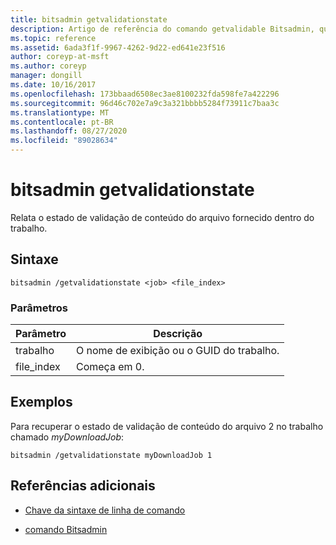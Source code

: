 ```yaml
---
title: bitsadmin getvalidationstate
description: Artigo de referência do comando getvalidable Bitsadmin, que relata o estado de validação de conteúdo do arquivo fornecido dentro do trabalho.
ms.topic: reference
ms.assetid: 6ada3f1f-9967-4262-9d22-ed641e23f516
author: coreyp-at-msft
ms.author: coreyp
manager: dongill
ms.date: 10/16/2017
ms.openlocfilehash: 173bbaad6508ec3ae8100232fda598fe7a422296
ms.sourcegitcommit: 96d46c702e7a9c3a321bbbb5284f73911c7baa3c
ms.translationtype: MT
ms.contentlocale: pt-BR
ms.lasthandoff: 08/27/2020
ms.locfileid: "89028634"
---
```

# <a name="bitsadmin-getvalidationstate"></a>bitsadmin getvalidationstate

Relata o estado de validação de conteúdo do arquivo fornecido dentro do trabalho.

## <a name="syntax"></a>Sintaxe

```
bitsadmin /getvalidationstate <job> <file_index>
```

### <a name="parameters"></a>Parâmetros

| Parâmetro | Descrição |
| -------------- | -------------- |
| trabalho | O nome de exibição ou o GUID do trabalho. |
| file_index | Começa em 0. |

## <a name="examples"></a>Exemplos

Para recuperar o estado de validação de conteúdo do arquivo 2 no trabalho chamado *myDownloadJob*:

```
bitsadmin /getvalidationstate myDownloadJob 1
```

## <a name="additional-references"></a>Referências adicionais

- [Chave da sintaxe de linha de comando](command-line-syntax-key.md)

- [comando Bitsadmin](bitsadmin.md)

